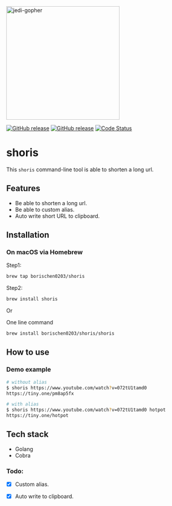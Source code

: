 <img src="https://raw.githubusercontent.com/scraly/gophers/main/harry-gopher.png" alt="jedi-gopher" width=300 >

<p align="Left">
  <p align="Left">
    <a href="https://github.com/borischen0203/shoris/releases/latest"><img alt="GitHub release" src="https://img.shields.io/github/v/release/borischen0203/shoris.svg?logo=github&style=flat-square"></a>
    <a href="https://github.com/borischen0203/shoris/actions/workflows/go.yml"><img alt="GitHub release" src="https://github.com/borischen0203/shoris/actions/workflows/go.yml/badge.svg?logo=github&style=flat-square"></a>
    <a href="https://goreportcard.com/report/github.com/borischen0203/shoris"><img src="https://goreportcard.com/badge/github.com/borischen0203/shoris" alt="Code Status" /></a>
  </p>
</p>

# shoris
This `shoris` command-line tool is able to shorten a long url.


## Features
- Be able to shorten a long url.
- Be able to custom alias.
- Auto write short URL to clipboard.

## Installation

### On macOS via Homebrew
Step1:
```bash
brew tap borischen0203/shoris
```
Step2:
```bash
brew install shoris
```
Or

One line command
```bash
brew install borischen0203/shoris/shoris
```

## How to use

### Demo example
```bash
# without alias
$ shoris https://www.youtube.com/watch?v=072tU1tamd0
https://tiny.one/pm8ap5fx

# with alias
$ shoris https://www.youtube.com/watch?v=072tU1tamd0 hotpot
https://tiny.one/hotpot

```

## Tech stack
- Golang
- Cobra



### Todo:
- [X] Custom alias.
- [X] Auto write to clipboard.

